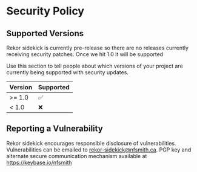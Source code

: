# Security Policy

## Supported Versions

Rekor sidekick is currently pre-release so there are no releases currently
receiving security patches. Once we hit 1.0 it will be supported

Use this section to tell people about which versions of your project are
currently being supported with security updates.

| Version | Supported          |
| ------- | ------------------ |
| >= 1.0  | :white_check_mark: |
| < 1.0   | :x:                |

## Reporting a Vulnerability

Rekor sidekick encourages responsible disclosure of vulnerabilities.
Vulnerabilities can be emailed to rekor-sidekick@nfsmith.ca. PGP key and
alternate secure communication mechanism available at
https://keybase.io/nfsmith
